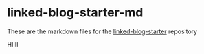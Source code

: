 # linked-blog-starter-md
These are the markdown files for the [linked-blog-starter](https://github.com/matthewwong525/linked-blog-starter) repository

HIIII
